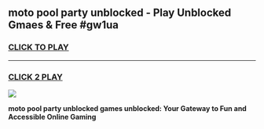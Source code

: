 
## moto pool party unblocked - Play Unblocked Gmaes & Free #gw1ua
<h3>
<a href="https://news.freeplayer.one?title=moto_pool_party_unblocked&ref=26F">CLICK TO PLAY</a></h3>
<hr>

<h3>
<a href="https://news.freeplayer.one?title=moto_pool_party_unblocked&ref=26F">CLICK 2 PLAY</a>
  
</h3>

<a href="https://news.freeplayer.one?title=moto_pool_party_unblocked&ref=26F/"><img src="https://clearcache.store/games.png"></a>


**moto pool party unblocked games unblocked: Your Gateway to Fun and Accessible Online Gaming**
